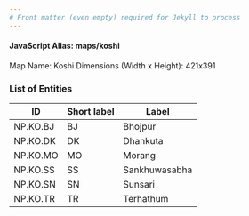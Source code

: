 ```yaml
---
# Front matter (even empty) required for Jekyll to process
---
```


#### JavaScript Alias: maps/koshi

Map Name: Koshi
Dimensions (Width x Height): 421x391






### List of Entities

ID | Short label | Label
---|---|---|
NP.KO.BJ|BJ|Bhojpur
NP.KO.DK|DK|Dhankuta
NP.KO.MO|MO|Morang
NP.KO.SS|SS|Sankhuwasabha
NP.KO.SN|SN|Sunsari
NP.KO.TR|TR|Terhathum